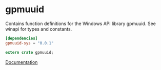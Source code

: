 # gpmuuid #
Contains function definitions for the Windows API library gpmuuid. See winapi for types and constants.

```toml
[dependencies]
gpmuuid-sys = "0.0.1"
```

```rust
extern crate gpmuuid;
```

[Documentation](https://retep998.github.io/doc/gpmuuid/)
